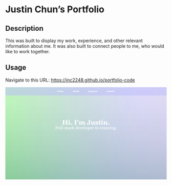 # **Justin Chun’s Portfolio**

## **Description**

This was built to display my work, experience, and other relevant information about me. It was also built to connect people to me, who would like to work together.

## **Usage**

Navigate to this URL: https://jnc2248.github.io/portfolio-code

![Portfolio Screenshot](./assets/images/screenshot.png)
